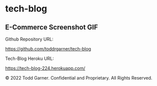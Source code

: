# tech-blog




## E-Commerce Screenshot GIF




Github Repository URL:

https://github.com/toddrgarner/tech-blog

Tech-Blog Heroku URL:

https://tech-blog-224.herokuapp.com/

© 2022 Todd Garner. Confidential and Proprietary. All Rights Reserved.